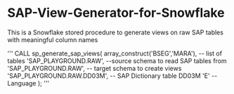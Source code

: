 # SAP-View-Generator-for-Snowflake
This is a Snowflake stored procedure to generate views on raw SAP tables with meaningful column names

'''
CALL sp_generate_sap_views(
        array_construct('BSEG','MARA'), -- list of tables
        'SAP_PLAYGROUND.RAW', --source schema to read SAP tables from
        'SAP_PLAYGROUND.RAW', -- target schema to create views
        'SAP_PLAYGROUND.RAW.DD03M', -- SAP Dictionary table DD03M
        'E' -- Language
    );
'''
